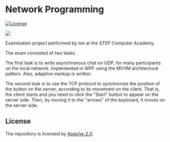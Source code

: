 # Network Programming

[//]: # (Badges)

[![License](https://img.shields.io/badge/License-Apache%202.0-blue.svg)](https://github.com/liannoi/exam-network-programming/blob/master/LICENSE)

[//]: # (Screenshot of the program)

![](https://github.com/liannoi/exam-network-programming/tree/master/res/screenshot.png)

[//]: # (Short description)

Examination project performed by me at the STEP Computer Academy.

The exam consisted of two tasks.

The first task is to write asynchronous chat on UDP, for many participants on
the local network. Implemented in WPF using the MVVM architectural pattern.
Also, adaptive markup is written.

The second task is to use the TCP protocol to synchronize the position of the
button on the server, according to its movement on the client.
That is, the client starts and you need to click the "Start" button to appear
on the server side. Then, by moving it to the "arrows" of the keyboard, it
moves on the server side.

## License

The repository is licensed by [Apache-2.0](https://github.com/liannoi/exam-network-programming/blob/master/LICENSE).
